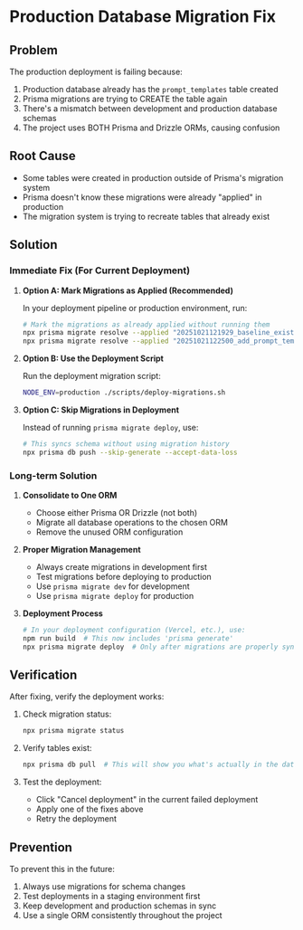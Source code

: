 # Production Database Migration Fix

## Problem
The production deployment is failing because:
1. Production database already has the `prompt_templates` table created
2. Prisma migrations are trying to CREATE the table again 
3. There's a mismatch between development and production database schemas
4. The project uses BOTH Prisma and Drizzle ORMs, causing confusion

## Root Cause
- Some tables were created in production outside of Prisma's migration system
- Prisma doesn't know these migrations were already "applied" in production
- The migration system is trying to recreate tables that already exist

## Solution

### Immediate Fix (For Current Deployment)

1. **Option A: Mark Migrations as Applied (Recommended)**
   
   In your deployment pipeline or production environment, run:
   ```bash
   # Mark the migrations as already applied without running them
   npx prisma migrate resolve --applied "20251021121929_baseline_existing_tables"
   npx prisma migrate resolve --applied "20251021122500_add_prompt_templates"
   ```

2. **Option B: Use the Deployment Script**
   
   Run the deployment migration script:
   ```bash
   NODE_ENV=production ./scripts/deploy-migrations.sh
   ```

3. **Option C: Skip Migrations in Deployment**
   
   Instead of running `prisma migrate deploy`, use:
   ```bash
   # This syncs schema without using migration history
   npx prisma db push --skip-generate --accept-data-loss
   ```

### Long-term Solution

1. **Consolidate to One ORM**
   - Choose either Prisma OR Drizzle (not both)
   - Migrate all database operations to the chosen ORM
   - Remove the unused ORM configuration

2. **Proper Migration Management**
   - Always create migrations in development first
   - Test migrations before deploying to production
   - Use `prisma migrate dev` for development
   - Use `prisma migrate deploy` for production

3. **Deployment Process**
   ```bash
   # In your deployment configuration (Vercel, etc.), use:
   npm run build  # This now includes 'prisma generate'
   npx prisma migrate deploy  # Only after migrations are properly synced
   ```

## Verification

After fixing, verify the deployment works:

1. Check migration status:
   ```bash
   npx prisma migrate status
   ```

2. Verify tables exist:
   ```bash
   npx prisma db pull  # This will show you what's actually in the database
   ```

3. Test the deployment:
   - Click "Cancel deployment" in the current failed deployment
   - Apply one of the fixes above
   - Retry the deployment

## Prevention

To prevent this in the future:
1. Always use migrations for schema changes
2. Test deployments in a staging environment first
3. Keep development and production schemas in sync
4. Use a single ORM consistently throughout the project